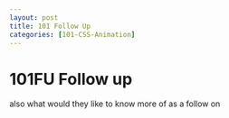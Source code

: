 ```yaml
---
layout: post
title: 101 Follow Up
categories: [101-CSS-Animation]
---
```


# 101FU Follow up

also what would they like to know more of as a follow on